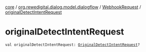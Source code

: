 [core](../../index.md) / [org.rewedigital.dialog.model.dialogflow](../index.md) / [WebhookRequest](index.md) / [originalDetectIntentRequest](./original-detect-intent-request.md)

# originalDetectIntentRequest

`val originalDetectIntentRequest: `[`OriginalDetectIntentRequest`](../-original-detect-intent-request/index.md)`?`